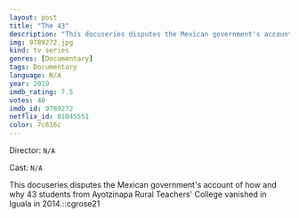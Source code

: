 ```yaml
---
layout: post
title: "The 43"
description: "This docuseries disputes the Mexican government's account of how and why 43 students from Ayotzinapa Rural Teachers' College vanished in Iguala in 2014.::cgrose21.."
img: 9789272.jpg
kind: tv series
genres: [Documentary]
tags: Documentary 
language: N/A
year: 2019
imdb_rating: 7.5
votes: 40
imdb_id: 9789272
netflix_id: 81045551
color: 7c616c
---
```

Director: `N/A`  

Cast: `N/A` 

This docuseries disputes the Mexican government's account of how and why 43 students from Ayotzinapa Rural Teachers' College vanished in Iguala in 2014.::cgrose21